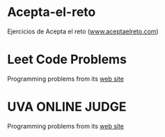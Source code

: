 # Acepta-el-reto
Ejercicios de Acepta el reto (www.aceptaelreto.com)

# Leet Code Problems
Programming problems from its [web site](https://leetcode.com) 

# UVA ONLINE JUDGE
Programming problems from its [web site](https://onlinejudge.org)